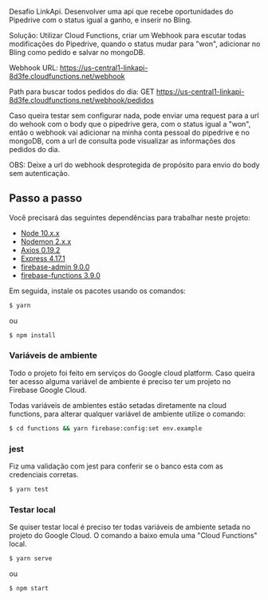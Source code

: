 Desafio LinkApi.
Desenvolver uma api que recebe oportunidades do Pipedrive com o status igual a ganho, e inserir no Bling.


Solução: Utilizar Cloud Functions, criar um Webhook para escutar todas modificações do Pipedrive, quando o status mudar para "won", adicionar no Bling como pedido e salvar no mongoDB.

Webhook URL: https://us-central1-linkapi-8d3fe.cloudfunctions.net/webhook

Path para buscar todos pedidos do dia: GET https://us-central1-linkapi-8d3fe.cloudfunctions.net/webhook/pedidos

Caso queira testar sem configurar nada, pode enviar uma request para a url do wehook com o body que o pipedrive gera, com o status igual a "won", então o webhook vai adicionar na minha conta pessoal do pipedrive e no mongoDB, com a url de consulta pode visualizar as informações dos pedidos do dia.

OBS: Deixe a url do webhook desprotegida de propósito para envio do body sem autenticação.


## Passo a passo

Você precisará das seguintes dependências para trabalhar neste projeto:

- [Node 10.x.x](https://github.com/creationix/nvm)
- [Nodemon 2.x.x](https://github.com/remy/nodemon)
- [Axios 0.19.2](https://github.com/axios/axios)
- [Express 4.17.1](https://github.com/axios/axios)
- [firebase-admin 9.0.0](https://github.com/firebase/firebase-admin-node)
- [firebase-functions 3.9.0](https://github.com/firebase/firebase-functions)

Em seguida, instale os pacotes usando os comandos:

```sh
$ yarn
```

ou

```sh
$ npm install
```

### Variáveis de ambiente 

Todo o projeto foi feito em serviços do Google cloud platform.
Caso queira ter acesso alguma variável de ambiente é preciso ter um projeto no Firebase Google Cloud.

Todas variáveis de ambientes estão setadas diretamente na cloud functions, para alterar qualquer variável de ambiente utilize o comando:

```sh
$ cd functions && yarn firebase:config:set env.example 
```
### jest

Fiz uma validação com jest para conferir se o banco esta com as credenciais corretas.

```sh
$ yarn test

```



### Testar local

Se quiser testar local é preciso ter todas variáveis de ambiente setada no projeto do Google Cloud.
O comando a baixo emula uma "Cloud Functions" local.
```sh
$ yarn serve
```

ou

```sh
$ npm start
```
